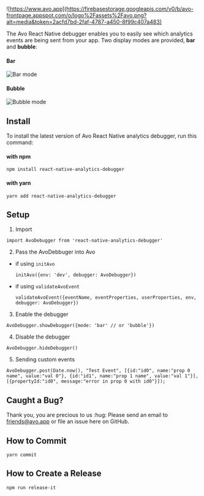 ![https://www.avo.app](https://firebasestorage.googleapis.com/v0/b/avo-frontpage.appspot.com/o/logo%2Fassets%2Favo.png?alt=media&token=2acfd7bd-2faf-4787-a450-8f99c407a483)

The Avo React Native debugger enables you to easily see which analytics events are being sent from your app. Two display modes are provided, **bar** and **bubble**:

#### Bar

![Bar mode](https://firebasestorage.googleapis.com/v0/b/avo-frontpage.appspot.com/o/misc%2Fbar.png?alt=media&token=7436a32d-907d-495e-8a95-e00f67153aa5)

#### Bubble

![Bubble mode](https://firebasestorage.googleapis.com/v0/b/avo-frontpage.appspot.com/o/misc%2Fbubble.png?alt=media&token=757d4890-bf60-44cc-a576-d312230d5f79)

## Install

To install the latest version of Avo React Native analytics debugger, run this command:
#### with npm
```
npm install react-native-analytics-debugger
```

#### with yarn
```
yarn add react-native-analytics-debugger
```

## Setup

1. Import
```
import AvoDebugger from 'react-native-analytics-debugger'
```

2. Pass the AvoDebbuger into Avo
  * if using `initAvo`

    ```
    initAvo({env: 'dev', debugger: AvoDebugger})
    ```


  * if using `validateAvoEvent`

    ```
    validateAvoEvent({eventName, eventProperties, userProperties, env, debugger: AvoDebugger})
    ```

3. Enable the debugger
```
AvoDebugger.showDebugger({mode: 'bar' // or 'bubble'})
```

4. Disable the debugger
```
AvoDebugger.hideDebugger()
```

5. Sending custom events
```
AvoDebugger.post(Date.now(), "Test Event", [{id:"id0", name:"prop 0 name", value:"val 0"}, {id:"id1", name:"prop 1 name", value:"val 1"}], [{propertyId:"id0", message:"error in prop 0 with id0"}]);
```

## Caught a Bug?

Thank you, you are precious to us :hug: Please send an email to friends@avo.app or file an issue here on GitHub.

## How to Commit

```
yarn commit
```

## How to Create a Release

```
npm run release-it
```
